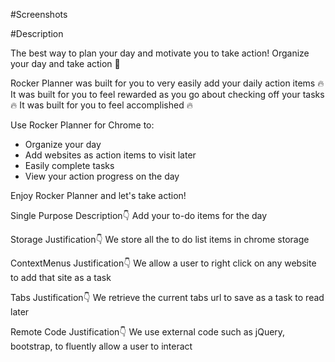 #Screenshots

#Description

The best way to plan your day and motivate you to take action!
Organize your day and take action 🚀

Rocker Planner was built for you to very easily add your daily action items 🔥
It was built for you to feel rewarded as you go about checking off your tasks 🔥
It was built for you to feel accomplished 🔥

Use Rocker Planner for Chrome to:

- Organize your day
- Add websites as action items to visit later
- Easily complete tasks
- View your action progress on the day

Enjoy Rocker Planner and let's take action!

Single Purpose Description👇
Add your to-do items for the day

Storage Justification👇
We store all the to do list items in chrome storage

ContextMenus Justification👇
We allow a user to right click on any website to add that site as a task

Tabs Justification👇
We retrieve the current tabs url to save as a task to read later

Remote Code Justification👇
We use external code such as jQuery, bootstrap, to fluently allow a user to interact
